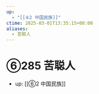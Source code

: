 ```yaml
---
up:
  - "[[⑥2 中国民族]]"
ctime: 2025-03-01T13:35:15+08:00
aliases:
  - 苦聪人
---
```


# ⑥285 苦聪人

- up: [[⑥2 中国民族]]
